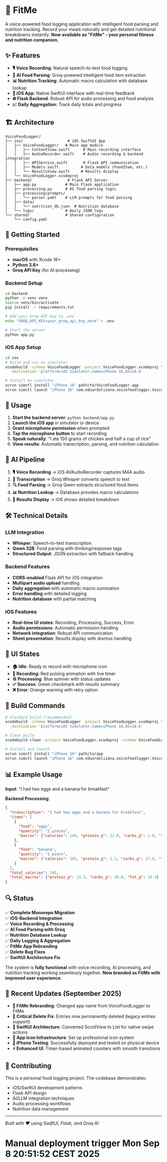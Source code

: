 # 🎯 FitMe

A voice-powered food logging application with intelligent food parsing and nutrition tracking. Record your meals naturally and get detailed nutritional breakdowns instantly. **Now available as "FitMe" - your personal fitness and nutrition companion.**

## ✨ Features

- **🎙️ Voice Recording**: Natural speech-to-text food logging
- **🧠 AI Food Parsing**: Groq-powered intelligent food item extraction
- **📊 Nutrition Tracking**: Automatic macro calculation with database lookup
- **📱 iOS App**: Native SwiftUI interface with real-time feedback
- **🌐 Flask Backend**: Robust API for audio processing and food analysis
- **📈 Daily Aggregation**: Track daily totals and progress

## 🏗️ Architecture

```
VoiceFoodLogger/
├── ios/                    # iOS SwiftUI App
│   ├── VoiceFoodLogger/   # Main app module
│   │   ├── ContentView.swift      # Main recording interface
│   │   ├── AudioRecorder.swift    # Audio recording & backend integration
│   │   ├── APIService.swift       # Flask API communication
│   │   ├── Models.swift          # Data models (FoodItem, etc.)
│   │   └── ResultsView.swift     # Results display
│   └── VoiceFoodLogger.xcodeproj
├── backend/                # Flask API Server
│   ├── app.py             # Main Flask application
│   ├── processing.py      # AI food parsing logic
│   ├── processing/prompts/
│   │   └── parser.yaml    # LLM prompts for food parsing
│   ├── data/
│   │   └── nutrition_db.json  # Nutrition database
│   └── logs/              # Daily JSON logs
└── shared/                # Shared configuration
    └── config.yaml
```

## 🚀 Getting Started

### Prerequisites

- **macOS** with Xcode 16+
- **Python 3.8+**
- **Groq API Key** (for AI processing)

### Backend Setup

```bash
cd backend
python -m venv venv
source venv/bin/activate
pip install -r requirements.txt

# Add your Groq API key to .env
echo "GROQ_API_KEY=your_groq_api_key_here" > .env

# Start the server
python app.py
```

### iOS App Setup

```bash
cd ios
# Build and run on simulator
xcodebuild -scheme VoiceFoodLogger -project VoiceFoodLogger.xcodeproj \
  -destination 'platform=iOS Simulator,name=iPhone 16,OS=18.6'

# Install on simulator
xcrun simctl install "iPhone 16" path/to/VoiceFoodLogger.app
xcrun simctl launch "iPhone 16" com.eduardolizana.voicefoodlogger.VoiceFoodLogger
```

## 🎯 Usage

1. **Start the backend server**: `python backend/app.py`
2. **Launch the iOS app** in simulator or device
3. **Grant microphone permission** when prompted
4. **Tap the microphone button** to start recording
5. **Speak naturally**: "I ate 150 grams of chicken and half a cup of rice"
6. **View results**: Automatic transcription, parsing, and nutrition calculation

## 🧠 AI Pipeline

1. **🎙️ Voice Recording** → iOS AVAudioRecorder captures M4A audio
2. **📝 Transcription** → Groq Whisper converts speech to text
3. **🔍 Food Parsing** → Groq Qwen extracts structured food items
4. **📊 Nutrition Lookup** → Database provides macro calculations
5. **📱 Results Display** → iOS shows detailed breakdown

## 🛠️ Technical Details

### LLM Integration
- **Whisper**: Speech-to-text transcription
- **Qwen 32B**: Food parsing with thinking/response tags
- **Structured Output**: JSON extraction with fallback handling

### Backend Features
- **CORS-enabled** Flask API for iOS integration
- **Multipart audio upload** handling
- **Daily aggregation** with automatic macro summation
- **Error handling** with detailed logging
- **Nutrition database** with partial matching

### iOS Features
- **Real-time UI states**: Recording, Processing, Success, Error
- **Audio permissions**: Automatic permission handling
- **Network integration**: Robust API communication
- **Sheet presentation**: Results display with dismiss handling

## 🎨 UI States

- **🏠 Idle**: Ready to record with microphone icon
- **🎤 Recording**: Red pulsing animation with live timer
- **⚙️ Processing**: Blue spinner with status updates
- **✅ Success**: Green checkmark with results summary
- **❌ Error**: Orange warning with retry option

## 🔧 Build Commands

```bash
# Standard build (recommended)
xcodebuild -scheme VoiceFoodLogger -project VoiceFoodLogger.xcodeproj \
  -destination 'platform=iOS Simulator,name=iPhone 16,OS=18.6'

# Clean build
xcodebuild clean -project VoiceFoodLogger.xcodeproj -scheme VoiceFoodLogger

# Install and launch
xcrun simctl install "iPhone 16" path/to/app
xcrun simctl launch "iPhone 16" com.eduardolizana.voicefoodlogger.VoiceFoodLogger
```

## 📊 Example Usage

**Input**: "I had two eggs and a banana for breakfast"

**Backend Processing**:
```json
{
  "transcription": "I had two eggs and a banana for breakfast",
  "items": [
    {
      "food": "eggs",
      "quantity": "2 pieces",
      "macros": {"calories": 140, "protein_g": 12.0, "carbs_g": 1.0, "fat_g": 10.0}
    },
    {
      "food": "banana", 
      "quantity": "1 piece",
      "macros": {"calories": 105, "protein_g": 1.3, "carbs_g": 27.0, "fat_g": 0.3}
    }
  ],
  "total_calories": 245,
  "total_macros": {"protein_g": 13.3, "carbs_g": 28.0, "fat_g": 10.3}
}
```

## 🔍 Status

✅ **Complete Monorepo Migration**  
✅ **iOS-Backend Integration**  
✅ **Voice Recording & Processing**  
✅ **AI Food Parsing with Groq**  
✅ **Nutrition Database Lookup**  
✅ **Daily Logging & Aggregation**  
✅ **FitMe App Rebranding**  
✅ **Delete Bug Fixes**  
✅ **SwiftUI Architecture Fix**

The system is **fully functional** with voice recording, AI processing, and nutrition tracking working seamlessly together. **Now branded as FitMe with improved user experience.**

## 📝 Recent Updates (September 2025)

- **🎯 FitMe Rebranding**: Changed app name from VoiceFoodLogger to FitMe
- **🐛 Critical Delete Fix**: Entries now permanently deleted (legacy entries support)
- **🔄 SwiftUI Architecture**: Converted ScrollView to List for native swipe actions  
- **🎨 App Icon Infrastructure**: Set up professional icon system
- **📱 iPhone Testing**: Successfully deployed and tested on physical device
- **⚡ Enhanced UI**: Timer-based animated counters with smooth transitions

## 🤝 Contributing

This is a personal food logging project. The codebase demonstrates:
- iOS/SwiftUI development patterns
- Flask API design
- AI/LLM integration techniques
- Audio processing workflows
- Nutrition data management

---

*Built with ❤️ using SwiftUI, Flask, and Groq AI*
# Manual deployment trigger Mon Sep  8 20:51:52 CEST 2025
